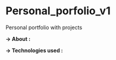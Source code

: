 # Personal_porfolio_v1
Personal portfolio with projects

<b>-> About : </b> 

<b>-> Technologies used : </b> 
